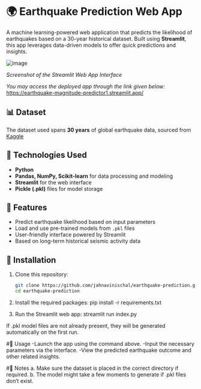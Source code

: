 # 🌍 Earthquake Prediction Web App

A machine learning-powered web application that predicts the likelihood of earthquakes based on a 30-year historical dataset. Built using **Streamlit**, this app leverages data-driven models to offer quick predictions and insights.

![image](https://github.com/user-attachments/assets/e39f33d8-c7dc-49ac-9c57-a59613623fba)

*Screenshot of the Streamlit Web App Interface*

*You may access the deployed app through the link given below:*
https://earthquake-magnitude-predictor1.streamlit.app/

## 📊 Dataset

The dataset used spans **30 years** of global earthquake data, sourced from [Kaggle]([https://www.kaggle.com/](https://www.kaggle.com/datasets/alessandrolobello/the-ultimate-earthquake-dataset-from-1990-2023)) 

## 🧠 Technologies Used

- **Python**
- **Pandas, NumPy, Scikit-learn** for data processing and modeling
- **Streamlit** for the web interface
- **Pickle (.pkl)** files for model storage

## 🚀 Features

- Predict earthquake likelihood based on input parameters
- Load and use pre-trained models from `.pkl` files
- User-friendly interface powered by Streamlit
- Based on long-term historical seismic activity data

## 🔧 Installation

1. Clone this repository:

   ```bash
   git clone https://github.com/jahnavinischal/earthquake-prediction.git
   cd earthquake-prediction

2. Install the required packages:
  pip install -r requirements.txt

3. Run the Streamlit web app:
   streamlit run index.py
   
If .pkl model files are not already present, they will be generated automatically on the first run.

#🧪 Usage
-Launch the app using the command above.
-Input the necessary parameters via the interface.
-View the predicted earthquake outcome and other related insights.


#📎 Notes
a. Make sure the dataset is placed in the correct directory if required.
b. The model might take a few moments to generate if .pkl files don’t exist.
